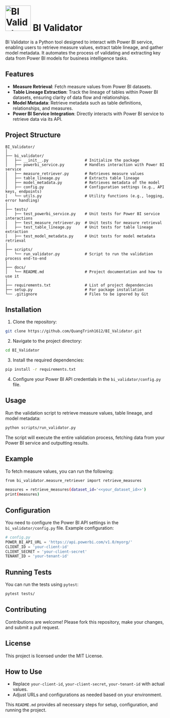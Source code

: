 <h1>
    <img
        src="https://cdn-icons-png.flaticon.com/512/12492/12492238.png"
        alt="BI Validator logo"
        height=80
    />
    BI Validator
</h1>

BI Validator is a Python tool designed to interact with Power BI service, enabling users to retrieve measure values, extract table lineage, and gather model metadata. It automates the process of validating and extracting key data from Power BI models for business intelligence tasks.

## Features

- **Measure Retrieval**: Fetch measure values from Power BI datasets.
- **Table Lineage Extraction**: Track the lineage of tables within Power BI datasets, ensuring clarity of data flow and relationships.
- **Model Metadata**: Retrieve metadata such as table definitions, relationships, and measures.
- **Power BI Service Integration**: Directly interacts with Power BI service to retrieve data via its API.

## Project Structure
```
BI_Validator/
│
├── bi_validator/
│   ├── __init__.py                # Initialize the package
│   ├── powerbi_service.py         # Handles interaction with Power BI service
│   ├── measure_retriever.py       # Retrieves measure values
│   ├── table_lineage.py           # Extracts table lineage
│   ├── model_metadata.py          # Retrieves metadata of the model
│   ├── config.py                  # Configuration settings (e.g., API keys, endpoints)
│   └── utils.py                   # Utility functions (e.g., logging, error handling)
│
├── tests/
│   ├── test_powerbi_service.py    # Unit tests for Power BI service interactions
│   ├── test_measure_retriever.py  # Unit tests for measure retrieval
│   ├── test_table_lineage.py      # Unit tests for table lineage extraction
│   ├── test_model_metadata.py     # Unit tests for model metadata retrieval
│
├── scripts/
│   └── run_validator.py           # Script to run the validation process end-to-end
│
├── docs/
│   └── README.md                  # Project documentation and how to use it
│
├── requirements.txt               # List of project dependencies
├── setup.py                       # For package installation
└── .gitignore                     # Files to be ignored by Git
```

## Installation

1. Clone the repository:

```bash
git clone https://github.com/QuangTrinh1612/BI_Validator.git
```

2. Navigate to the project directory:

```bash
cd BI_Validator
```

3. Install the required dependencies:

```bash
pip install -r requirements.txt
```

4. Configure your Power BI API credentials in the `bi_validator/config.py` file.

## Usage
Run the validation script to retrieve measure values, table lineage, and model metadata:

```bash
python scripts/run_validator.py
```

The script will execute the entire validation process, fetching data from your Power BI service and outputting results.

## Example
To fetch measure values, you can run the following:

```bash
from bi_validator.measure_retriever import retrieve_measures

measures = retrieve_measures(dataset_id='<<your_dataset_id>>')
print(measures)
```

## Configuration
You need to configure the Power BI API settings in the `bi_validator/config.py` file. Example configuration:

```python
# config.py
POWER_BI_API_URL = 'https://api.powerbi.com/v1.0/myorg/'
CLIENT_ID = 'your-client-id'
CLIENT_SECRET = 'your-client-secret'
TENANT_ID = 'your-tenant-id'
```

## Running Tests
You can run the tests using `pytest`:

```bash
pytest tests/
```

## Contributing
Contributions are welcome! Please fork this repository, make your changes, and submit a pull request.

## License
This project is licensed under the MIT License.

## How to Use
- Replace `your-client-id`, `your-client-secret`, `your-tenant-id` with actual values.
- Adjust URLs and configurations as needed based on your environment. 

This `README.md` provides all necessary steps for setup, configuration, and running the project.

